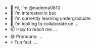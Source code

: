 - 👋 Hi, I’m @nadeera0810
- 👀 I’m interested in bsc
- 🌱 I’m currently learning undergraduate 
- 💞️ I’m looking to collaborate on ...
- 📫 How to reach me ...
- 😄 Pronouns: ...
- ⚡ Fun fact: ...

<!---
nadeera0810/nadeera0810 is a ✨ special ✨ repository because its `README.md` (this file) appears on your GitHub profile.
You can click the Preview link to take a look at your changes.
--->
